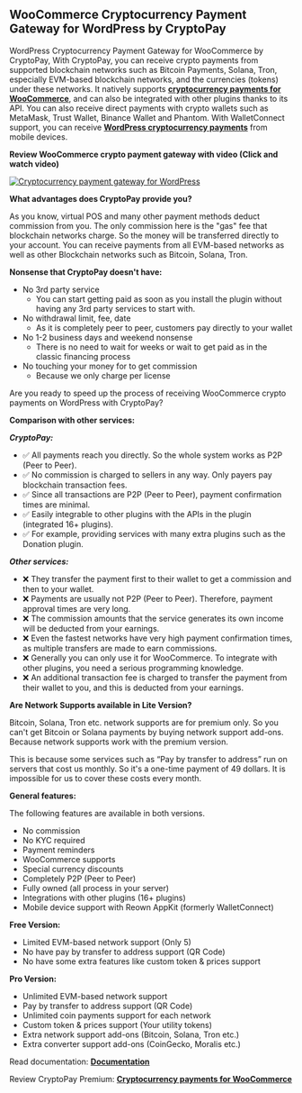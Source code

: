 ## WooCommerce Cryptocurrency Payment Gateway for WordPress by CryptoPay 

WordPress Cryptocurrency Payment Gateway for WooCommerce by CryptoPay, With CryptoPay, you can receive crypto payments from supported blockchain networks such as Bitcoin Payments, Solana, Tron, especially EVM-based blockchain networks, and the currencies (tokens) under these networks. It natively supports **<a href="https://beycanpress.com/cryptopay/?utm_source=github&utm_medium=cryptopay_lite">cryptocurrency payments for WooCommerce</a>**, and can also be integrated with other plugins thanks to its API. You can also receive direct payments with crypto wallets such as MetaMask, Trust Wallet, Binance Wallet and Phantom. With WalletConnect support, you can receive **<a href="https://beycanpress.com/cryptopay/?utm_source=github&utm_medium=cryptopay_lite">WordPress cryptocurrency payments</a>** from mobile devices.


**Review WooCommerce crypto payment gateway with video (Click and watch video)** 

[![Cryptocurrency payment gateway for WordPress](https://img.youtube.com/vi/3vaoFL4XG10/0.jpg)](https://www.youtube.com/watch?v=3vaoFL4XG10)


**What advantages does CryptoPay provide you?**

As you know, virtual POS and many other payment methods deduct commission from you. The only commission here is the "gas" fee that blockchain networks charge. So the money will be transferred directly to your account. You can receive payments from all EVM-based networks as well as other Blockchain networks such as Bitcoin, Solana, Tron.

**Nonsense that CryptoPay doesn't have:**

* No 3rd party service
    * You can start getting paid as soon as you install the plugin without having any 3rd party services to start with.
* No withdrawal limit, fee, date
    * As it is completely peer to peer, customers pay directly to your wallet
* No 1-2 business days and weekend nonsense
    * There is no need to wait for weeks or wait to get paid as in the classic financing process
* No touching your money for to get commission
    * Because we only charge per license

Are you ready to speed up the process of receiving WooCommerce crypto payments on WordPress with CryptoPay?

**Comparison with other services:**

***CryptoPay:***

* ✅ All payments reach you directly. So the whole system works as P2P (Peer to Peer).
* ✅ No commission is charged to sellers in any way. Only payers pay blockchain transaction fees.
* ✅ Since all transactions are P2P (Peer to Peer), payment confirmation times are minimal.
* ✅ Easily integrable to other plugins with the APIs in the plugin (integrated 16+ plugins).
* ✅ For example, providing services with many extra plugins such as the Donation plugin.

***Other services:***

* ❌ They transfer the payment first to their wallet to get a commission and then to your wallet.
* ❌ Payments are usually not P2P (Peer to Peer). Therefore, payment approval times are very long.
* ❌ The commission amounts that the service generates its own income will be deducted from your earnings.
* ❌ Even the fastest networks have very high payment confirmation times, as multiple transfers are made to earn commissions.
* ❌ Generally you can only use it for WooCommerce. To integrate with other plugins, you need a serious programming knowledge.
* ❌ An additional transaction fee is charged to transfer the payment from their wallet to you, and this is deducted from your earnings.

**Are Network Supports available in Lite Version?**

Bitcoin, Solana, Tron etc. network supports are for premium only. So you can't get Bitcoin or Solana payments by buying network support add-ons. Because network supports work with the premium version.

This is because some services such as “Pay by transfer to address” run on servers that cost us monthly. So it's a one-time payment of 49 dollars. It is impossible for us to cover these costs every month.

**General features:**

The following features are available in both versions.

* No commission
* No KYC required
* Payment reminders
* WooCommerce supports
* Special currency discounts
* Completely P2P (Peer to Peer)
* Fully owned (all process in your server)
* Integrations with other plugins (16+ plugins)
* Mobile device support with Reown AppKit (formerly WalletConnect)

**Free Version:**

* Limited EVM-based network support (Only 5)
* No have pay by transfer to address support (QR Code)
* No have some extra features like custom token & prices support

**Pro Version:**

* Unlimited EVM-based network support
* Pay by transfer to address support (QR Code)
* Unlimited coin payments support for each network
* Custom token & prices support (Your utility tokens)
* Extra network support add-ons (Bitcoin, Solana, Tron etc.)
* Extra converter support add-ons (CoinGecko, Moralis etc.)


Read documentation: **<a href="https://beycanpress.gitbook.io/cryptopay-docs/" target="_blank">Documentation</a>**

Review CryptoPay Premium: **<a href="https://beycanpress.com/cryptopay/?utm_source=github&utm_medium=cryptopay_lite">Cryptocurrency payments for WooCommerce</a>**